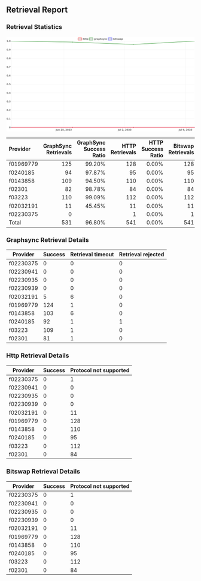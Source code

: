 ## Retrieval Report
### Retrieval Statistics
<img src="https://raw.githubusercontent.com/data-preservation-programs/filplus-checker-assets/main/filecoin-project/filecoin-plus-large-datasets/issues/2054/1688968341161.png"/>

| Provider  | GraphSync Retrievals | GraphSync Success Ratio | HTTP Retrievals | HTTP Success Ratio | Bitswap Retrievals | Bitswap Success Ratio |
| :-------- | -------------------: | ----------------------: | --------------: | -----------------: | -----------------: | --------------------: |
| f01969779 |                  125 |                  99.20% |             128 |              0.00% |                128 |                 0.00% |
| f0240185  |                   94 |                  97.87% |              95 |              0.00% |                 95 |                 0.00% |
| f0143858  |                  109 |                  94.50% |             110 |              0.00% |                110 |                 0.00% |
| f02301    |                   82 |                  98.78% |              84 |              0.00% |                 84 |                 0.00% |
| f03223    |                  110 |                  99.09% |             112 |              0.00% |                112 |                 0.00% |
| f02032191 |                   11 |                  45.45% |              11 |              0.00% |                 11 |                 0.00% |
| f02230375 |                    0 |                         |               1 |              0.00% |                  1 |                 0.00% |
| Total     |                  531 |                  96.80% |             541 |              0.00% |                541 |                 0.00% |

### Graphsync Retrieval Details
| Provider  | Success | Retrieval timeout | Retrieval rejected |
| --------- | ------- | ----------------- | ------------------ |
| f02230375 | 0       | 0                 | 0                  |
| f02230941 | 0       | 0                 | 0                  |
| f02230935 | 0       | 0                 | 0                  |
| f02230939 | 0       | 0                 | 0                  |
| f02032191 | 5       | 6                 | 0                  |
| f01969779 | 124     | 1                 | 0                  |
| f0143858  | 103     | 6                 | 0                  |
| f0240185  | 92      | 1                 | 1                  |
| f03223    | 109     | 1                 | 0                  |
| f02301    | 81      | 1                 | 0                  |

### Http Retrieval Details
| Provider  | Success | Protocol not supported |
| --------- | ------- | ---------------------- |
| f02230375 | 0       | 1                      |
| f02230941 | 0       | 0                      |
| f02230935 | 0       | 0                      |
| f02230939 | 0       | 0                      |
| f02032191 | 0       | 11                     |
| f01969779 | 0       | 128                    |
| f0143858  | 0       | 110                    |
| f0240185  | 0       | 95                     |
| f03223    | 0       | 112                    |
| f02301    | 0       | 84                     |

### Bitswap Retrieval Details
| Provider  | Success | Protocol not supported |
| --------- | ------- | ---------------------- |
| f02230375 | 0       | 1                      |
| f02230941 | 0       | 0                      |
| f02230935 | 0       | 0                      |
| f02230939 | 0       | 0                      |
| f02032191 | 0       | 11                     |
| f01969779 | 0       | 128                    |
| f0143858  | 0       | 110                    |
| f0240185  | 0       | 95                     |
| f03223    | 0       | 112                    |
| f02301    | 0       | 84                     |
